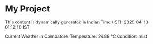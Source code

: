 # My Project

This content is dynamically generated in Indian Time (IST): 2025-04-13 01:12:40 IST


Current Weather in Coimbatore:
Temperature: 24.88 °C
Condition: mist
